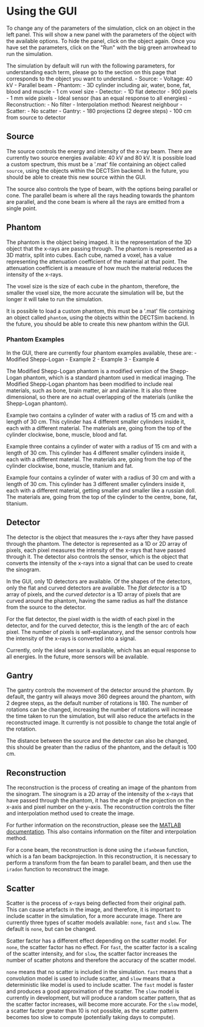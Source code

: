 # Using the GUI

To change any of the parameters of the simulation, click on an object in the left panel. This will show a new panel with the parameters of the object with the available options. To hide the panel, click on the object again. Once you have set the parameters, click on the "Run" with the big green arrowhead to run the simulation.

The simulation by default will run with the following parameters, for understanding each term, please go to the section on this page that corresponds to the object you want to understand.
    - Source: 
        - Voltage: 40 kV
        - Parallel beam
    - Phantom:
        - 3D cylinder including air, water, bone, fat, blood and muscle
        - 1 cm voxel size
    - Detector:
        - 1D flat detector
        - 900 pixels
        - 1 mm wide pixels
        - Ideal sensor (has an equal response to all energies)
    - Reconstruction:
        - No filter
        - Interpolation method: Nearest neighbour
    - Scatter:
        - No scatter
    - Gantry:
        - 180 projections (2 degree steps)
        - 100 cm from source to detector

## Source
The source controls the energy and intensity of the x-ray beam. There are currently two source energies available: 40 kV and 80 kV. It is possible load a custom spectrum, this must be a '.mat' file containing an object called `source`, using the objects within the DECTSim backend. In the future, you should be able to create this new source within the GUI.

The source also controls the type of beam, with the options being parallel or cone. The parallel beam is where all the rays heading towards the phantom are parallel, and the cone beam is where all the rays are emitted from a single point.

## Phantom
The phantom is the object being imaged. It is the representation of the 3D object that the x-rays are passing through. The phantom is represented as a 3D matrix, split into cubes. Each cube, named a voxel, has a value representing the attenuation coefficient of the material at that point. The attenuation coefficient is a measure of how much the material reduces the intensity of the x-rays.

The voxel size is the size of each cube in the phantom, therefore, the smaller the voxel size, the more accurate the simulation will be, but the longer it will take to run the simulation.

It is possible to load a custom phantom, this must be a '.mat' file containing an object called `phantom`, using the objects within the DECTSim backend. In the future, you should be able to create this new phantom within the GUI.

### Phantom Examples

In the GUI, there are currently four phantom examples available, these are:
    - Modified Shepp-Logan
    - Example 2
    - Example 3
    - Example 4

The Modified Shepp-Logan phantom is a modified version of the Shepp-Logan phantom, which is a standard phantom used in medical imaging. The Modified Shepp-Logan phantom has been modified to include real materials, such as bone, brain matter, air and alanine. It is also three dimensional, so there are no actual overlapping of the materials (unlike the Shepp-Logan phantom).

Example two contains a cylinder of water with a radius of 15 cm and with a length of 30 cm. This cylinder has 4 different smaller cylinders inside it, each with a different material. The materials are, going from the top of the cylinder clockwise, bone, muscle, blood and fat. 

Example three contains a cylinder of water with a radius of 15 cm and with a length of 30 cm. This cylinder has 4 different smaller cylinders inside it, each with a different material. The materials are, going from the top of the cylinder clockwise, bone, muscle, titanium and fat.

Example four contains a cylinder of water with a radius of 30 cm and with a length of 30 cm. This cylinder has 3 different smaller cylinders inside it, each with a different material, getting smaller and smaller like a russian doll. The materials are, going from the top of the cylinder to the centre, bone, fat, titanium.

## Detector
The detector is the object that measures the x-rays after they have passed through the phantom. The detector is represented as a 1D or 2D array of pixels, each pixel measures the intensity of the x-rays that have passed through it. The detector also controls the sensor, which is the object that converts the intensity of the x-rays into a signal that can be used to create the sinogram.

In the GUI, only 1D detectors are available. Of the shapes of the detectors, only the flat and curved detectors are available. The *flat detector* is a 1D array of pixels, and the *curved detector* is a 1D array of pixels that are curved around the phantom, having the same radius as half the distance from the source to the detector. 

For the flat detector, the pixel width is the width of each pixel in the detector, and for the curved detector, this is the length of the arc of each pixel.
The number of pixels is self-explanatory, and the sensor controls how the intensity of the x-rays is converted into a signal.

Currently, only the ideal sensor is available, which has an equal response to all energies. In the future, more sensors will be available.

## Gantry
The gantry controls the movement of the detector around the phantom. By default, the gantry will always move 360 degrees around the phantom, with 2 degree steps, as the default number of rotations is 180. The number of rotations can be changed, increasing the number of rotations will increase the time taken to run the simulation, but will also reduce the artefacts in the reconstructed image. It currently is not possible to change the total angle of the rotation. 

The distance between the source and the detector can also be changed, this should be greater than the radius of the phantom, and the default is 100 cm.

## Reconstruction
The reconstruction is the process of creating an image of the phantom from the sinogram. The sinogram is a 2D array of the intensity of the x-rays that have passed through the phantom, it has the angle of the projection on the x-axis and pixel number on the y-axis. The reconstruction controls the filter and interpolation method used to create the image.

For further information on the reconstruction, please see the [MATLAB documentation](https://uk.mathworks.com/help/images/ref/iradon.html). This also contains information on the filter and interpolation method.

For a cone beam, the reconstruction is done using the `ifanbeam` function, which is a fan beam backprojection. In this reconstruction, it is necessary to perform a transform from the fan beam to parallel beam, and then use the `iradon` function to reconstruct the image.

## Scatter
Scatter is the process of x-rays being deflected from their original path. This can cause artefacts in the image, and therefore, it is important to include scatter in the simulation, for a more accurate image. There are currently three types of scatter models available: `none`, `fast` and `slow`. The default is `none`, but can be changed.

Scatter factor has a different effect depending on the scatter model. For `none`, the scatter factor has no effect. For `fast`, the scatter factor is a scaling of the scatter intensity, and for `slow`, the scatter factor increases the number of scatter photons and therefore the accuracy of the scatter model.

`none` means that no scatter is included in the simulation. `fast` means that a convolution model is used to include scatter, and `slow` means that a deterministic like model is used to include scatter. The `fast` model is faster and produces a good approximation of the scatter. The `slow` model is currently in development, but will produce a random scatter pattern, that as the scatter factor increases, will become more accurate. For the `slow` model, a scatter factor greater than 10 is not possible, as the scatter pattern becomes too slow to compute (potentially taking days to compute).





